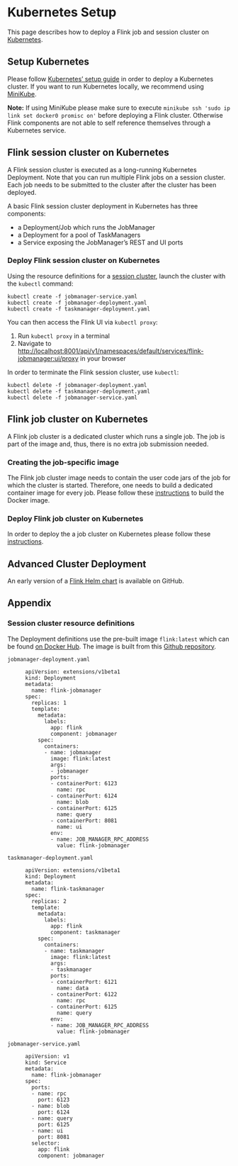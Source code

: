 

# Kubernetes Setup

This page describes how to deploy a Flink job and session cluster on [Kubernetes](https://kubernetes.io).

## Setup Kubernetes

Please follow [Kubernetes’ setup guide](https://kubernetes.io/docs/setup/) in order to deploy a Kubernetes cluster. If you want to run Kubernetes locally, we recommend using [MiniKube](https://kubernetes.io/docs/setup/minikube/).

**Note:** If using MiniKube please make sure to execute `minikube ssh 'sudo ip link set docker0 promisc on'` before deploying a Flink cluster. Otherwise Flink components are not able to self reference themselves through a Kubernetes service.

## Flink session cluster on Kubernetes

A Flink session cluster is executed as a long-running Kubernetes Deployment. Note that you can run multiple Flink jobs on a session cluster. Each job needs to be submitted to the cluster after the cluster has been deployed.

A basic Flink session cluster deployment in Kubernetes has three components:

*   a Deployment/Job which runs the JobManager
*   a Deployment for a pool of TaskManagers
*   a Service exposing the JobManager’s REST and UI ports

### Deploy Flink session cluster on Kubernetes

Using the resource definitions for a [session cluster](#session-cluster-resource-definitions), launch the cluster with the `kubectl` command:

```
kubectl create -f jobmanager-service.yaml
kubectl create -f jobmanager-deployment.yaml
kubectl create -f taskmanager-deployment.yaml 
```

You can then access the Flink UI via `kubectl proxy`:

1.  Run `kubectl proxy` in a terminal
2.  Navigate to [http://localhost:8001/api/v1/namespaces/default/services/flink-jobmanager:ui/proxy](http://localhost:8001/api/v1/namespaces/default/services/flink-jobmanager:ui/proxy) in your browser

In order to terminate the Flink session cluster, use `kubectl`:

```
kubectl delete -f jobmanager-deployment.yaml
kubectl delete -f taskmanager-deployment.yaml
kubectl delete -f jobmanager-service.yaml 
```

## Flink job cluster on Kubernetes

A Flink job cluster is a dedicated cluster which runs a single job. The job is part of the image and, thus, there is no extra job submission needed.

### Creating the job-specific image

The Flink job cluster image needs to contain the user code jars of the job for which the cluster is started. Therefore, one needs to build a dedicated container image for every job. Please follow these [instructions](https://github.com/apache/flink/blob/release-1.7/flink-container/docker/README.md) to build the Docker image.

### Deploy Flink job cluster on Kubernetes

In order to deploy the a job cluster on Kubernetes please follow these [instructions](https://github.com/apache/flink/blob/release-1.7/flink-container/kubernetes/README.md#deploy-flink-job-cluster).

## Advanced Cluster Deployment

An early version of a [Flink Helm chart](https://github.com/docker-flink/examples) is available on GitHub.

## Appendix

### Session cluster resource definitions

The Deployment definitions use the pre-built image `flink:latest` which can be found [on Docker Hub](https://hub.docker.com/r/_/flink/). The image is built from this [Github repository](https://github.com/docker-flink/docker-flink).

`jobmanager-deployment.yaml`

<figure class="highlight">

```
apiVersion: extensions/v1beta1
kind: Deployment
metadata:
  name: flink-jobmanager
spec:
  replicas: 1
  template:
    metadata:
      labels:
        app: flink
        component: jobmanager
    spec:
      containers:
      - name: jobmanager
        image: flink:latest
        args:
        - jobmanager
        ports:
        - containerPort: 6123
          name: rpc
        - containerPort: 6124
          name: blob
        - containerPort: 6125
          name: query
        - containerPort: 8081
          name: ui
        env:
        - name: JOB_MANAGER_RPC_ADDRESS
          value: flink-jobmanager
```

</figure>

`taskmanager-deployment.yaml`

<figure class="highlight">

```
apiVersion: extensions/v1beta1
kind: Deployment
metadata:
  name: flink-taskmanager
spec:
  replicas: 2
  template:
    metadata:
      labels:
        app: flink
        component: taskmanager
    spec:
      containers:
      - name: taskmanager
        image: flink:latest
        args:
        - taskmanager
        ports:
        - containerPort: 6121
          name: data
        - containerPort: 6122
          name: rpc
        - containerPort: 6125
          name: query
        env:
        - name: JOB_MANAGER_RPC_ADDRESS
          value: flink-jobmanager
```

</figure>

`jobmanager-service.yaml`

<figure class="highlight">

```
apiVersion: v1
kind: Service
metadata:
  name: flink-jobmanager
spec:
  ports:
  - name: rpc
    port: 6123
  - name: blob
    port: 6124
  - name: query
    port: 6125
  - name: ui
    port: 8081
  selector:
    app: flink
    component: jobmanager
```

</figure>


